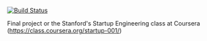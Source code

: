 [![Build Status](https://travis-ci.org/balaf/bloodline-starter.png)](https://travis-ci.org/balaf/bloodline-starter)

Final project or the Stanford's Startup Engineering class at Coursera
(https://class.coursera.org/startup-001/)
